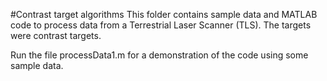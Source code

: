 #Contrast target algorithms
This folder contains sample data and MATLAB code to process data from a Terrestrial Laser Scanner (TLS). The targets were contrast targets. 

Run the file processData1.m for a demonstration of the code using some sample data. 
